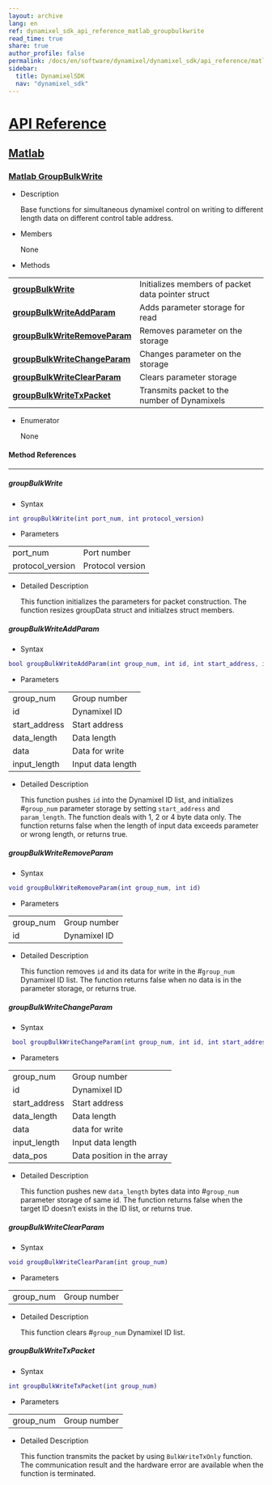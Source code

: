 ```yaml
---
layout: archive
lang: en
ref: dynamixel_sdk_api_reference_matlab_groupbulkwrite
read_time: true
share: true
author_profile: false
permalink: /docs/en/software/dynamixel/dynamixel_sdk/api_reference/matlab/matlab_groupbulkwrite/
sidebar:
  title: DynamixelSDK
  nav: "dynamixel_sdk"
---
```


<div style="counter-reset: h1 4"></div>
<div style="counter-reset: h2 5"></div>
<div style="counter-reset: h3 4"></div>

# [API Reference](#api-reference)

## [Matlab](#matlab)

### [Matlab GroupBulkWrite](#matlab-groupbulkwrite)

- Description

  Base functions for simultaneous dynamixel control on writing to different length data on different control table address.

- Members

  None


- Methods

| | |
| ------------- | ------------- |
|**[groupBulkWrite](#groupbulkwrite)**	|Initializes members of packet data pointer struct|
|**[groupBulkWriteAddParam](#groupbulkwriteaddparam)**	|Adds parameter storage for read |
|**[groupBulkWriteRemoveParam](#groupbulkwriteremoveparam)**	|Removes parameter on the storage |
|**[groupBulkWriteChangeParam](#groupbulkwritechangeparam)**	|Changes parameter on the storage |
|**[groupBulkWriteClearParam](#groupbulkwriteclearparam)**	|Clears parameter storage|
|**[groupBulkWriteTxPacket](#groupbulkwritetxpacket)**	|Transmits packet to the number of Dynamixels|

- Enumerator

  None

#### Method References
----------------------------------------------
##### groupBulkWrite
- Syntax
``` m
int groupBulkWrite(int port_num, int protocol_version)
```
- Parameters

| | |
| ------------- | ------------- |
|port_num	|Port number|
|protocol_version	|Protocol version|

- Detailed Description

   This function initializes the parameters for packet construction. The function resizes groupData struct and initialzes struct members.

##### groupBulkWriteAddParam
- Syntax
``` m
bool groupBulkWriteAddParam(int group_num, int id, int start_address, int data_length, int data, int input_length)
```
- Parameters

| | |
| ------------- | ------------- |
|group_num | Group number|
|id	|Dynamixel ID|
|start_address	|Start address|
|data_length	|Data length|
|data	|Data for write|
|input_length	|Input data length|

- Detailed Description

    This function pushes `id` into the Dynamixel ID list, and initializes #`group_num` parameter storage by setting `start_address` and `param_length`. The function deals with 1, 2 or 4 byte data only. The function returns false when the length of input data exceeds parameter or wrong length, or returns true.   


##### groupBulkWriteRemoveParam
- Syntax
``` m
void groupBulkWriteRemoveParam(int group_num, int id)
```
- Parameters

| | |
| ------------- | ------------- |
|group_num | Group number|
|id|	Dynamixel ID|

- Detailed Description

   This function removes `id` and its data for write in the #`group_num` Dynamixel ID list. The function returns false when no data is in the parameter storage, or returns true.


##### groupBulkWriteChangeParam
- Syntax
``` m
 bool groupBulkWriteChangeParam(int group_num, int id, int start_address, int data_length, int data, int input_length, int data_pos)
```
- Parameters

| | |
| ------------- | ------------- |
|group_num | Group number|
|id	|Dynamixel ID|
|start_address	|Start address|
|data_length	|Data length|
|data	|data for write|
|input_length	|Input data length|
|data_pos	|Data position in the array|

- Detailed Description

   This function pushes new `data_length` bytes data into #`group_num` parameter storage of same id. The function returns false when the target ID doesn’t exists in the ID list, or returns true.

##### groupBulkWriteClearParam
- Syntax
``` m
void groupBulkWriteClearParam(int group_num)
```
- Parameters

| | |
| ------------- | ------------- |
|group_num | Group number|

- Detailed Description

   This function clears #`group_num` Dynamixel ID list.


##### groupBulkWriteTxPacket
- Syntax
``` m
int groupBulkWriteTxPacket(int group_num)
```
- Parameters

| | |
| ------------- | ------------- |
|group_num | Group number|

- Detailed Description

   This function transmits the packet by using `BulkWriteTxOnly` function. The communication result and the hardware error are available when the function is terminated.
